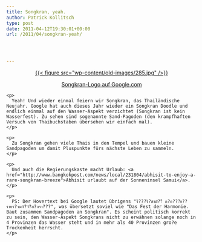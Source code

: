 ```yaml
---
title: Songkran, yeah.
author: Patrick Kollitsch
type: post
date: 2011-04-12T19:30:01+00:00
url: /2011/04/songkran-yeah/




---
```

<div class="media image" style="text-align:center;">
  <a href="http://google.co.th">{{< figure src="wp-content/old-images/285.jpg" />}}

  <p>
    Songkran-Logo auf Google.com
  </p>

  <p>
    </a></div>

    <p>
      Yeah! Und wieder einmal feiern wir Songkran, das Thailändische Neujahr. Google hat auch dieses Jahr wieder ein Songkran Doodle und endlich einmal auf den Wasser-Aspekt verzichtet (Songkran ist kein Wasserfest). Zu sehen sind sogenannte Sand-Pagoden (den krampfhaften Versuch von Thaibuchstaben übersehen wir einfach mal).
    </p>

    <p>
      Zu Songkran gehen viele Thais in den Tempel und bauen kleine Sandpagoden um damit Pluspunkte fürs nächste Leben zu sammeln.
    </p>

    <p>
      Und auch die Regierungskaste macht Urlaub: <a href="http://www.bangkokpost.com/news/local/231804/abhisit-to-enjoy-a-rare-songkran-breeze">Abhisit urlaubt auf der Sonneninsel Samui</a>.
    </p>

    <p>
      PS: Der Hovertext bei Google lautet übrigens "รื???ริ?สามั??ี ก?อ???ีย??รายร?วมกั?วั?ส?กรา???", was übersetzt soviel wie "Das Fest der Harmonie. Baut zusammen Sandpagoden an Songkran". Es scheint politisch korrekt zu sein, den Wasser-Aspekt Songkrans nicht zu erwähnen solange noch in 4 Provinzen das Wasser steht und in mehr als 40 Provinzen gro?e Trockenheit herrscht.
    </p>
